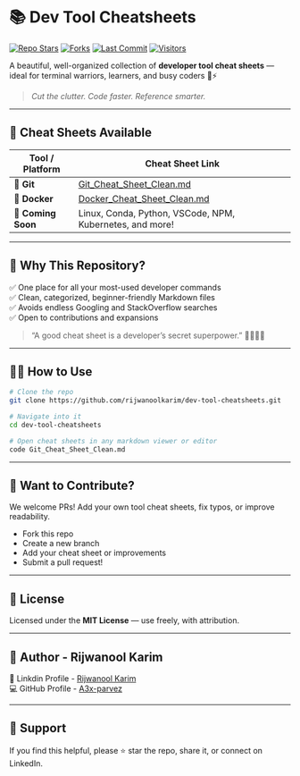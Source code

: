 # 📚 Dev Tool Cheatsheets

[![Repo Stars](https://img.shields.io/github/stars/A3x-parvez/dev-tool-cheatsheets?style=flat-square)](https://github.com/A3x-parvez/dev-tool-cheatsheets/stargazers)
[![Forks](https://img.shields.io/github/forks/A3x-parvez/dev-tool-cheatsheets?style=flat-square)](https://github.com/A3x-parvez/dev-tool-cheatsheets/network/members)
[![Last Commit](https://img.shields.io/github/last-commit/A3x-parvez/dev-tool-cheatsheets?style=flat-square)](https://github.com/A3x-parvez/dev-tool-cheatsheets/commits)
[![Visitors](https://visitor-badge.laobi.icu/badge?page_id=A3x-parvez.dev-tool-cheatsheets)](https://github.com/A3x-parvez/dev-tool-cheatsheets)

A beautiful, well-organized collection of **developer tool cheat sheets** — ideal for terminal warriors, learners, and busy coders 🧠⚡

> _Cut the clutter. Code faster. Reference smarter._

---

## 📌 Cheat Sheets Available

| Tool / Platform        | Cheat Sheet Link |
|------------------------|------------------|
| 🐙 **Git**             | [Git_Cheat_Sheet_Clean.md](Git_Cheat_Sheet_Clean.md) |
| 🐳 **Docker**          | [Docker_Cheat_Sheet_Clean.md](Docker_Cheat_Sheet.md) |
| 🧪 **Coming Soon**     | Linux, Conda, Python, VSCode, NPM, Kubernetes, and more! |

---

## 🚀 Why This Repository?

✅ One place for all your most-used developer commands  
✅ Clean, categorized, beginner-friendly Markdown files  
✅ Avoids endless Googling and StackOverflow searches  
✅ Open to contributions and expansions  

> “A good cheat sheet is a developer’s secret superpower.” 🦸‍♂️🦸‍♀️

---

## 👨‍💻 How to Use

```bash
# Clone the repo
git clone https://github.com/rijwanoolkarim/dev-tool-cheatsheets.git

# Navigate into it
cd dev-tool-cheatsheets

# Open cheat sheets in any markdown viewer or editor
code Git_Cheat_Sheet_Clean.md
```

---

## 🌱 Want to Contribute?

We welcome PRs! Add your own tool cheat sheets, fix typos, or improve readability.

- Fork this repo  
- Create a new branch  
- Add your cheat sheet or improvements  
- Submit a pull request!

---


## 📄 License

Licensed under the **MIT License** — use freely, with attribution.

---

## 👤 Author - **Rijwanool Karim**  

🔗 Linkdin Profile - [Rijwanool Karim](https://www.linkedin.com/in/rijwanool-karim)  
💻 GitHub Profile - [A3x-parvez](https://github.com/rijwanoolkarim)

---

## 🙌 Support

If you find this helpful, please ⭐ star the repo, share it, or connect on LinkedIn.
